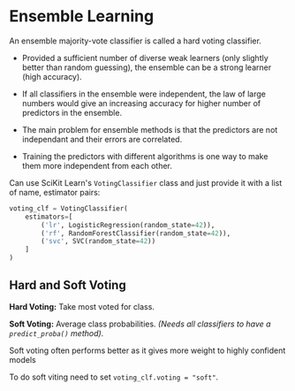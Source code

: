 # Ensemble Learning

An ensemble majority-vote classifier is called a hard voting classifier.

- Provided a sufficient number of diverse weak learners (only slightly better than random guessing), the ensemble can be a strong learner (high accuracy).

- If all classifiers in the ensemble were independent, the law of large numbers would give an increasing accuracy for higher number of predictors in the ensemble.

- The main problem for ensemble methods is that the predictors are not independant and their errors are correlated.

- Training the predictors with different algorithms is one way to make them more independent from each other.


Can use SciKit Learn's `VotingClassifier` class and just provide it with a list of name, estimator pairs:

```python
voting_clf = VotingClassifier(
    estimators=[
        ('lr', LogisticRegression(random_state=42)),
        ('rf', RandomForestClassifier(random_state=42)),
        ('svc', SVC(random_state=42))
    ]
)
```

## Hard and Soft Voting

**Hard Voting:** Take most voted for class.

**Soft Voting:** Average class probabilities. _(Needs all classifiers to have a `predict_proba()` method)_.

Soft voting often performs better as it gives more weight to highly confident models


To do soft viting need to set `voting_clf.voting = "soft"`.

